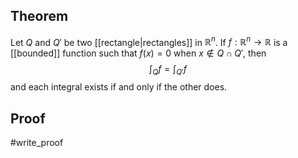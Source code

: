 ## Theorem
Let $Q$ and $Q'$ be two [[rectangle|rectangles]] in $\mathbb R^n$. If $f:\mathbb R^n \to \mathbb R$ is a [[bounded]] function such that $f(x) = 0$ when $x \notin Q \cap Q'$, then $$\int_Q f = \int_{Q'} f$$ and each integral exists if and only if the other does.
## Proof
#write_proof 